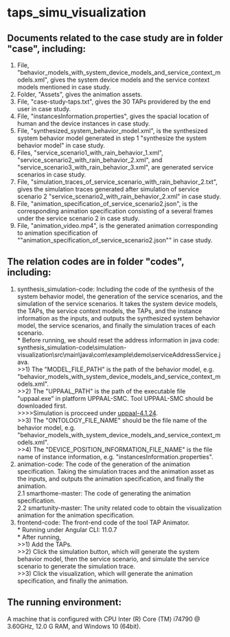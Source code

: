 # taps_simu_visualization


## Documents related to the case study are in folder "case", including:
1. File, "behavior_models_with_system_device_models_and_service_context_models.xml", gives the system device models and the service context models mentioned in case study. 
2. Folder, "Assets", gives the animation assets.
3. File, "case-study-taps.txt", gives the 30 TAPs providered by the end user in case study.
4. File, "instancesInformation.properties", gives the spacial location of human and the device instances in case study.
5. File, "synthesized_system_behavior_model.xml", is the synthesized system behavior model generated in step 1 "synthesize the system behavior model" in case study.
6. Files, "service_scenario1_with_rain_behavior_1.xml", "service_scenario2_with_rain_behavior_2.xml", and "service_scenario3_with_rain_behavior_3.xml", are generated service scenarios in case study.
7. File, "simulation_traces_of_service_scenario_with_rain_behavior_2.txt", gives the simulation traces generated after simulation of service scenario 2 "service_scenario2_with_rain_behavior_2.xml" in case study.
8. File, "animation_specification_of_service_scenario2.json", is the corresponding animation specification consisting of a several frames under the service scenario 2 in case study.
9. File, "animation_video.mp4", is the generated animation corresponding to animation specification of ""animation_specification_of_service_scenario2.json"" in case study.

## The relation codes are in folder "codes", including:
1. synthesis_simulation-code: Including the code of the synthesis of the system behavior model, the generation of the service scenarios, and the simulation of the service scenarios. It takes the system device models, the TAPs,  the service context models, the TAPs, and the instance information as the inputs, and outputs the synthesized system behavior model, the service scenarios, and finally the simulation traces of each scenario. <br>
		* Before running, we should reset the address information in java code: synthesis_simulation-code\simulation-visualization\src\main\java\com\example\demo\serviceAddressService.java. <br>
			>>1) The "MODEL_FILE_PATH" is the path of the behavior model, e.g. "behavior_models_with_system_device_models_and_service_context_models.xml".<br>
			>>2) The "UPPAAL_PATH" is the path of the executable file "uppaal.exe" in platform UPPAAL-SMC. Tool UPPAAL-SMC should be downloaded first.<br>
					>>>>Simulation is procceed under [uppaal-4.1.24](https://uppaal.org/downloads/).<br>
			>>3) The "ONTOLOGY_FILE_NAME" should be the file name of the behavior model, e.g. "behavior_models_with_system_device_models_and_service_context_models.xml".<br>
			>>4) The "DEVICE_POSITION_INFORMATION_FILE_NAME"  is the file name of instance information, e.g. "instancesInformation.properties".<br>
2. animation-code: The code of the generation of the animation specification. Taking the simulation traces and the animation asset as the inputs, and outputs the animation specification, and finally the animation.<br>
		2.1 smarthome-master: The code of generating the animation specification.<br>
		2.2 smartunity-master: The unity related code to obtain the visualization animation for the animation specification.<br>
3. frontend-code: The front-end code of the tool TAP Animator.<br>
		* Running under Angular CLI: 11.0.7<br>
		* After running, <br>
			>>1) Add the TAPs. <br>
			>>2) Click the simulation button, which will generate the system behavior model, then the service scenario, and simulate the service scenario to generate the simulation trace.<br>
			>>3) Click the visualization, which will generate the animation specification, and finally the animation.<br>


## The running environment:  
A machine that is configured with CPU Inter (R) Core (TM) i74790 @ 3.60GHz, 12.0 G RAM, and Windows 10 (64bit).